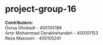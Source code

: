 # project-group-16
**Contributors:**<br>
Dorsa Ghobadi - 400105188 <br>
Amir Mohammad Derakhshandeh - 400101153 <br>
Reza Masoumi - 400105241

